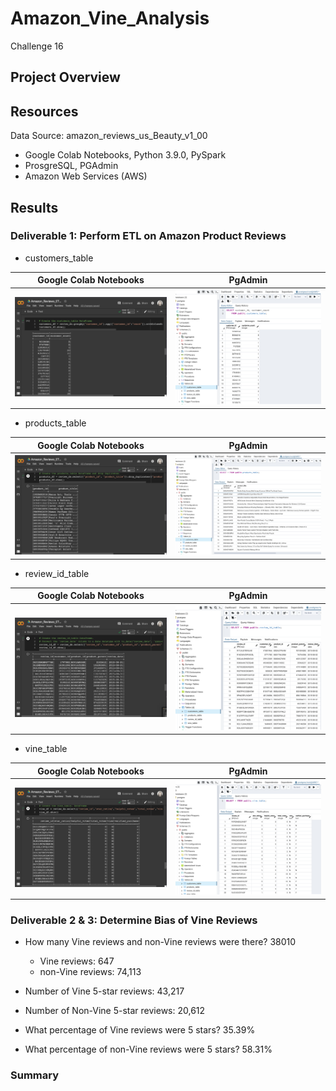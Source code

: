 # Amazon_Vine_Analysis
Challenge 16

## Project Overview

## Resources
Data Source: amazon_reviews_us_Beauty_v1_00
- Google Colab Notebooks, Python 3.9.0, PySpark
- ProsgreSQL, PGAdmin
- Amazon Web Services (AWS)

## Results
### Deliverable 1: Perform ETL on Amazon Product Reviews

- customers_table

| Google Colab Notebooks | PgAdmin |
| --- | --- |
| <img src="/Resources/img1.png"> | <img src="/Resources/img2.png"> | 

- products_table

| Google Colab Notebooks | PgAdmin |
| --- | --- |
| <img src="/Resources/img3.png"> | <img src="/Resources/img4.png"> | 

- review_id_table

| Google Colab Notebooks | PgAdmin |
| --- | --- |
| <img src="/Resources/img5.png"> | <img src="/Resources/img6.png"> | 

- vine_table 

| Google Colab Notebooks | PgAdmin |
| --- | --- |
| <img src="/Resources/img7.png"> | <img src="/Resources/img8.png"> | 


### Deliverable 2 & 3: Determine Bias of Vine Reviews

- How many Vine reviews and non-Vine reviews were there? 38010
  - Vine reviews: 647
  - non-Vine reviews: 74,113
  
- Number of Vine 5-star reviews: 43,217
- Number of Non-Vine 5-star reviews: 20,612

- What percentage of Vine reviews were 5 stars? 35.39%
- What percentage of non-Vine reviews were 5 stars? 58.31%

### Summary
